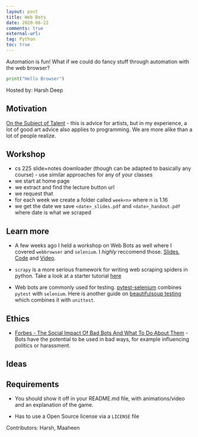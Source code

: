 ```yaml
---
layout: post
title: Web Bots
date: 2020-06-22
comments: true
external-url:
tag: Python
toc: true
---
```


<!-- markdownlint-disable MD004 MD009 MD014 MD024 MD040 -->

Automation is fun! What if we could do fancy stuff through automation with the web browser?

```python
print("Hello Browser")
```

Hosted by: Harsh Deep

## Motivation

[On the Subject of Talent](https://drawabox.com/article/talent) - this is advice for artists, but in my experience, a lot of good art advice also applies to programming. We are more alike than a lot of people realize.

## Workshop

* cs 225 slide+notes downloader (though can be adapted to basically any course) - use similar approaches for any of your classes
* we start at home page
* we extract and find the lecture button url
* we request that
* for each week we create a folder called `week<n>` where n is 1.16
* we get the date we save `<date>_slides.pdf` and `<date>_handout.pdf` where date is what we scraped

## Learn more

* A few weeks ago I held a workshop on Web Bots as well where I covered `webbrowser` and `selenium`. I _highly_ reccomend those. [Slides](https://wacky-web-bots.netlify.app/dist/125.html), [Code](https://github.com/harsh183/sail21-whacky-web-bots/tree/main/workshop_code/cs125) and [Video](https://www.youtube.com/watch?v=07YsSpcDjHI).

* `scrapy` is a more serious framework for writing web scraping spiders in python. Take a look at a starter tutorial [here](https://docs.scrapy.org/en/latest/intro/tutorial.html)

* Web bots are commonly used for testing. [pytest-selenium](https://pytest-selenium.readthedocs.io/en/latest/user_guide.html) combines `pytest` with `selenium`. Here is another guide on [beautifulsoup testing](https://www.tutorialspoint.com/python_web_scraping/python_web_scraping_testing_with_scrapers.htm) which combines it with `unittest`.

## Ethics

- [Forbes - The Social Impact Of Bad Bots And What To Do About Them](https://www.forbes.com/sites/forbestechcouncil/2020/12/04/the-social-impact-of-bad-bots-and-what-to-do-about-them/?sh=55a7348b59e0) - Bots have the potential to be used in bad ways, for example influencing politics or harassment.

## Ideas

## Requirements

* You should show it off in your README.md file, with animations/video and an explanation of the game.

* Has to use a Open Source license via a `LICENSE` file

Contributors: Harsh, Maaheen
